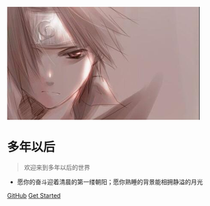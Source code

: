 
<!-- _coverpage.md -->

![logo](/static/images/mine.jpg)

# 多年以后

> 欢迎来到多年以后的世界

- 愿你的奋斗迎着清晨的第一缕朝阳；愿你熟睡的背景能相拥静溢的月光

[GitHub](https://github.com/powercandy/neptune.cn)
[Get Started](/docs/index)